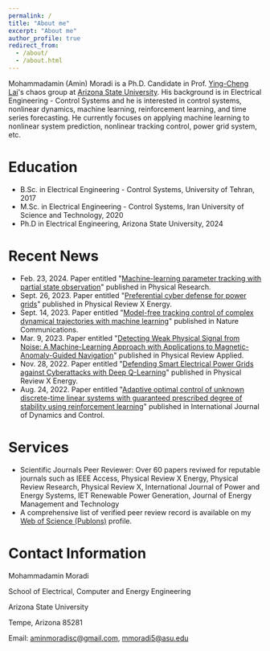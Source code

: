 ```yaml
---
permalink: /
title: "About me"
excerpt: "About me"
author_profile: true
redirect_from: 
  - /about/
  - /about.html
---
```


Mohammadamin (Amin) Moradi is a Ph.D. Candidate in Prof. [Ying-Cheng Lai](http://chaos1.la.asu.edu/~ylai1/)'s chaos group at [Arizona State University](https://www.asu.edu/). His background is in Electrical Engineering - Control Systems and he is interested in control systems, nonlinear dynamics, machine learning, reinforcement learning, and time series forecasting. He currently focuses on applying machine learning to nonlinear system prediction, nonlinear tracking control, power grid system, etc.

# Education

* B.Sc. in Electrical Engineering - Control Systems, University of Tehran, 2017
* M.Sc. in Electrical Engineering - Control Systems, Iran University of Science and Technology, 2020
* Ph.D in Electrical Engineering, Arizona State University, 2024
  
# Recent News
* Feb. 23, 2024. Paper entitled "[Machine-learning parameter tracking with partial state observation](https://journals.aps.org/prresearch/abstract/10.1103/PhysRevResearch.6.013196)" published in Physical Research.
* Sept. 26, 2023. Paper entitled "[Preferential cyber defense for power grids](https://journals.aps.org/prxenergy/accepted/7107bT15P5517308605c011386934512faeaa2b7b)" published in Physical Review X Energy.
* Sept. 14, 2023. Paper entitled "[Model-free tracking control of complex dynamical trajectories with machine learning](https://www.nature.com/articles/s41467-023-41379-3)" published in Nature Communications.
* Mar. 9, 2023. Paper entitled "[Detecting Weak Physical Signal from Noise: A Machine-Learning Approach with Applications to Magnetic-Anomaly-Guided Navigation](https://journals.aps.org/prapplied/abstract/10.1103/PhysRevApplied.19.034030)" published in Physical Review Applied.
* Nov. 28, 2022. Paper entitled "[Defending Smart Electrical Power Grids against Cyberattacks with Deep Q-Learning](https://journals.aps.org/prxenergy/abstract/10.1103/PRXEnergy.1.033005)" published in Physical Review X Energy.
* Aug. 24, 2022. Paper entitled "[Adaptive optimal control of unknown discrete-time linear systems with guaranteed prescribed degree of stability using reinforcement learning](https://link.springer.com/article/10.1007/s40435-021-00836-x)" published in International Journal of Dynamics and Control.

# Services
* Scientific Journals Peer Reviewer: Over 60 papers reviwed for reputable journals such as IEEE Access, Physical Review X Energy, Physical Review Research, Physical Review X, International Journal of Power and Energy Systems, IET Renewable Power Generation, Journal of Energy Management and Technology
* A comprehensive list of verified peer review record is available on my [Web of Science (Publons)](https://www.webofscience.com/wos/author/record/IZE-7530-2023) profile.

# Contact Information

Mohammadamin Moradi

School of Electrical, Computer and Energy Engineering

Arizona State University

Tempe, Arizona 85281

Email: aminmoradisc@gmail.com, mmoradi5@asu.edu

<script type='text/javascript' id='clustrmaps' src='//cdn.clustrmaps.com/map_v2.js?cl=ffffff&w=a&t=tt&d=gO9Pel6RN5AXTQo52tykipysKwhC66BdaVzJj_z77WQ&co=2d78ad&cmo=3acc3a&cmn=ff5353&ct=ffffff'></script>
